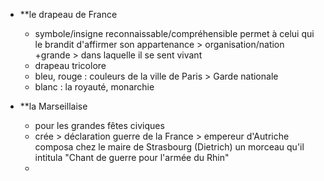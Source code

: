 
- **le drapeau de France
	- symbole/insigne reconnaissable/compréhensible permet à celui qui le brandit d'affirmer son appartenance > organisation/nation +grande > dans laquelle il se sent vivant
	- drapeau tricolore 
	- bleu, rouge : couleurs de la ville de Paris > Garde nationale
	- blanc : la royauté, monarchie

- **la Marseillaise
	- pour les grandes fêtes civiques
	- crée > déclaration guerre de la France > empereur d'Autriche composa chez le maire de Strasbourg (Dietrich) un morceau qu'il intitula "Chant de guerre pour l'armée du Rhin"
	- 